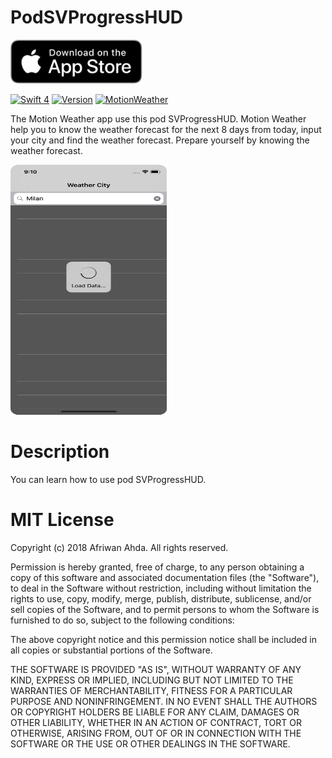 # PodSVProgressHUD
[<img src="https://github.com/AfriwanAhda/PodSVProgressHUD/blob/master/AppStore.svg" width="210.843" height="70" alt="AppStore"/>](https://itunes.apple.com/gm/app/motion-weather/id1332306505?mt=8)

[![Swift 4](https://img.shields.io/badge/Swift-4.0-brightgreen.svg)](https://swift.org)
[![Version](https://img.shields.io/badge/pod-v1.3.1-blue.svg)](https://cocoapods.org/app)
[![MotionWeather](https://img.shields.io/badge/Motion-Weather-yellow.svg)](https://itunes.apple.com/gm/app/motion-weather/id1332306505?mt=8)

The Motion Weather app use this pod SVProgressHUD. Motion Weather help you to know the weather forecast for the next 8 days from today, input your city and find the weather forecast. Prepare yourself by knowing the weather forecast.

[<img src="https://github.com/AfriwanAhda/PodSVProgressHUD/blob/master/Motion-Weather.png" width="250" height="400" alt="AppStore"/>](https://itunes.apple.com/gm/app/motion-weather/id1332306505?mt=8)

# Description

You can learn how to use pod SVProgressHUD.

# MIT License

Copyright (c) 2018 Afriwan Ahda. All rights reserved.

Permission is hereby granted, free of charge, to any person obtaining a
copy of this software and associated documentation files (the "Software"),
to deal in the Software without restriction, including
without limitation the rights to use, copy, modify, merge, publish,
distribute, sublicense, and/or sell copies of the Software, and to
permit persons to whom the Software is furnished to do so, subject to
the following conditions:

The above copyright notice and this permission notice shall be included
in all copies or substantial portions of the Software.

THE SOFTWARE IS PROVIDED "AS IS", WITHOUT WARRANTY OF ANY KIND, EXPRESS
OR IMPLIED, INCLUDING BUT NOT LIMITED TO THE WARRANTIES OF
MERCHANTABILITY, FITNESS FOR A PARTICULAR PURPOSE AND NONINFRINGEMENT.
IN NO EVENT SHALL THE AUTHORS OR COPYRIGHT HOLDERS BE LIABLE FOR ANY
CLAIM, DAMAGES OR OTHER LIABILITY, WHETHER IN AN ACTION OF CONTRACT,
TORT OR OTHERWISE, ARISING FROM, OUT OF OR IN CONNECTION WITH THE
SOFTWARE OR THE USE OR OTHER DEALINGS IN THE SOFTWARE.
